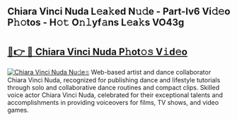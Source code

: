 ## Chiara Vinci Nuda L𝚎a𝚔ed N𝚞𝚍e - Part-Iv6 Vi𝚍𝚎o P𝚑𝚘tos - H𝚘𝚝 O𝚗𝚕yf𝚊ns L𝚎a𝚔s VO43g

# <h2><a href="http://kfd4a9x.oniu.top/?m=Chiara+Vinci+Nuda">🔗👉 🔴 Chiara Vinci Nuda P𝚑ot𝚘𝚜 V𝚒d𝚎o</a></h2>

[![Chiara Vinci Nuda Nu𝚍e𝚜](https://i.imgur.com/0qMVB7G.gif)](http://kfd4a9x.oniu.top/?m=Chiara+Vinci+Nuda)
Web-based artist and dance collaborator Chiara Vinci Nuda, recognized for publishing dance and lifestyle tutorials through solo and collaborative dance routines and compact clips. Skilled voice actor Chiara Vinci Nuda, celebrated for their exceptional talents and accomplishments in providing voiceovers for films, TV shows, and video games.  
